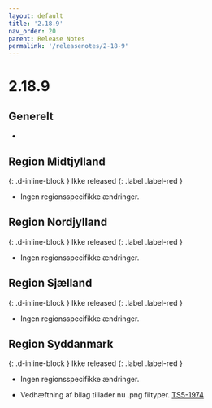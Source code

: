 ```yaml
---
layout: default
title: '2.18.9'
nav_order: 20
parent: Release Notes
permalink: '/releasenotes/2-18-9'
---
```


# 2.18.9

## Generelt
-

## Region Midtjylland
{: .d-inline-block }
Ikke released
{: .label .label-red }
- Ingen regionsspecifikke ændringer.

## Region Nordjylland
{: .d-inline-block }
Ikke released
{: .label .label-red }
- Ingen regionsspecifikke ændringer.

## Region Sjælland
{: .d-inline-block }
Ikke released
{: .label .label-red }
- Ingen regionsspecifikke ændringer.

## Region Syddanmark
{: .d-inline-block }
Ikke released
{: .label .label-red }
- Ingen regionsspecifikke ændringer.


- Vedhæftning af bilag tillader nu .png filtyper. [TS5-1974](https://sd.trifork.com/browse/TS5-1974)
